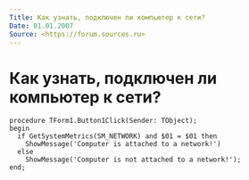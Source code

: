 ```yaml
---
Title: Как узнать, подключен ли компьютер к сети?
Date: 01.01.2007
Source: <https://forum.sources.ru>
---
```



Как узнать, подключен ли компьютер к сети?
==========================================

    procedure TForm1.Button1Click(Sender: TObject); 
    begin 
      if GetSystemMetrics(SM_NETWORK) and $01 = $01 then 
        ShowMessage('Computer is attached to a network!') 
      else 
        ShowMessage('Computer is not attached to a network!'); 
    end; 

